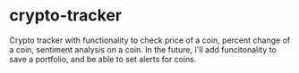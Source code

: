 # crypto-tracker

Crypto tracker with functionality to check price of a coin, percent change of a coin, sentiment analysis on a coin.
In the future, I'll add funcitonality to save a portfolio, and be able to set alerts for coins.